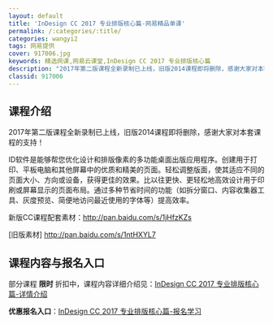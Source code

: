 ```yaml
---
layout: default
title: 'InDesign CC 2017 专业排版核心篇-网易精品单课'
permalink: /:categories/:title/
categories: wangyi2
tags: 网易提供
cover: 917006.jpg
keywords: 精选网课,网易云课堂,InDesign CC 2017 专业排版核心篇
description: "2017年第二版课程全新录制已上线，旧版2014课程即将删除，感谢大家对本套课程的支持！ID软件是能够帮您优化设计和排版像素的多功能桌面出版应用程序。创建用于打印、平板电脑和其他屏幕中的优质"
classid: 917006
---
```


## 课程介绍

2017年第二版课程全新录制已上线，旧版2014课程即将删除，感谢大家对本套课程的支持！

ID软件是能够帮您优化设计和排版像素的多功能桌面出版应用程序。创建用于打印、平板电脑和其他屏幕中的优质和精美的页面。轻松调整版面，使其适应不同的页面大小、方向或设备，获得更佳的效果。比以往更快、更轻松地高效设计用于印刷或屏幕显示的页面布局。通过多种节省时间的功能（如拆分窗口、内容收集器工具、灰度预览、简便地访问最近使用的字体等）提高效率。

新版CC课程配套素材：http://pan.baidu.com/s/1jHfzKZs  

[旧版素材] http://pan.baidu.com/s/1ntHXYL7

## 课程内容与报名入口

部分课程 **限时** 折扣中，课程内容详细介绍见：[InDesign CC 2017 专业排版核心篇-详情介绍](https://study.163.com/course/introduction/917006.htm?share=1&shareId=1025206652&utm_campaign=share&utm_medium=iphoneShare&utm_source=&utm_u=1025206652)

**优惠报名入口**：[InDesign CC 2017 专业排版核心篇-报名学习](https://study.163.com/course/introduction/917006.htm?share=1&shareId=1025206652&utm_campaign=share&utm_medium=iphoneShare&utm_source=&utm_u=1025206652)

